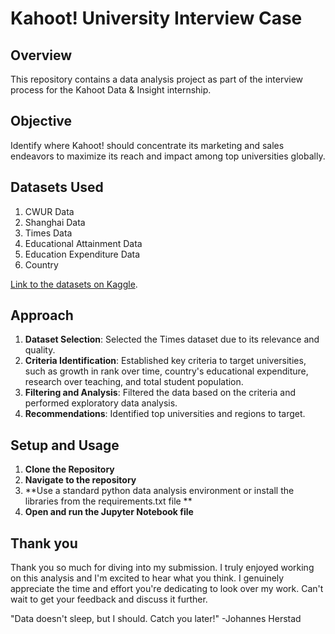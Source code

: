 # Kahoot! University Interview Case

## Overview
This repository contains a data analysis project as part of the interview process for the Kahoot Data & Insight internship.

## Objective
Identify where Kahoot! should concentrate its marketing and sales endeavors to maximize its reach and impact among top universities globally.

## Datasets Used
1. CWUR Data
2. Shanghai Data
3. Times Data
4. Educational Attainment Data
5. Education Expenditure Data
6. Country 

[Link to the datasets on Kaggle](https://www.kaggle.com/mylesoneill/world-university-rankings).

## Approach
1. **Dataset Selection**: Selected the Times dataset due to its relevance and quality.
2. **Criteria Identification**: Established key criteria to target universities, such as growth in rank over time, country's educational expenditure, research over teaching, and total student population.
3. **Filtering and Analysis**: Filtered the data based on the criteria and performed exploratory data analysis.
4. **Recommendations**: Identified top universities and regions to target.

## Setup and Usage
1. **Clone the Repository**
2. **Navigate to the repository**
3. **Use a standard python data analysis environment or install the libraries from the requirements.txt file **
4. **Open and run the Jupyter Notebook file**


## Thank you
Thank you so much for diving into my submission. I truly enjoyed working on this analysis and I'm excited to hear what you think. I genuinely appreciate the time and effort you're dedicating to look over my work. Can't wait to get your feedback and discuss it further.

"Data doesn't sleep, but I should. Catch you later!" -Johannes Herstad

